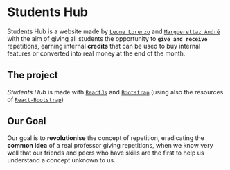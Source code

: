 # Students Hub

Students Hub is a website made by [`Leone Lorenzo`][l] and [`Marguerettaz André`][a] with the aim of giving all students the opportunity to **`give and receive`** repetitions, earning internal **credits** that can be used to buy internal features or converted into real money at the end of the month.

## The project

_Students Hub_ is made with [`ReactJs`][r] and [`Bootstrap`][b] (using also the resources of [`React-Bootstrap`][r-b])


## **Our Goal**

Our goal is to **revolutionise** the concept of repetition, eradicating the **common idea** of a real professor giving repetitions, when we know very well that our friends and peers who have skills are the first to help us understand a concept unknown to us.

[a]:https://github.com/And3e
[l]:https://github.com/lollo2510
[r]:https://it.reactjs.org/
[b]:https://getbootstrap.com/
[r-b]:https://react-bootstrap.github.io/
